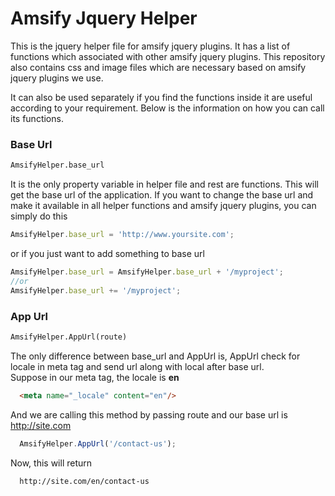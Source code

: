 # Amsify Jquery Helper
This is the jquery helper file for amsify jquery plugins. It has a list of functions which associated with other amsify jquery plugins. This repository also contains css and image files which are necessary based on amsify jquery plugins we use.

It can also be used separately if you find the functions inside it are useful according to your requirement. Below is the information on how you can call its functions.

### Base Url 
```txt
AmsifyHelper.base_url
```
It is the only property variable in helper file and rest are functions. This will get the base url of the application. If you want to change the base url and make it available in all helper functions and amsify jquery plugins, you can simply do this

```js
AmsifyHelper.base_url = 'http://www.yoursite.com';
```
or if you just want to add something to base url
```js
AmsifyHelper.base_url = AmsifyHelper.base_url + '/myproject';
//or
AmsifyHelper.base_url += '/myproject';
```

### App Url
```txt
AmsifyHelper.AppUrl(route)
```
The only difference between base_url and AppUrl is, AppUrl check for locale in meta tag and send url along with local after base url.
<br/>
Suppose in our meta tag, the locale is **en**
```html
  <meta name="_locale" content="en"/>
```
And we are calling this method by passing route and our base url is http://site.com
```js
  AmsifyHelper.AppUrl('/contact-us');
```
Now, this will return
```txt
  http://site.com/en/contact-us
```
